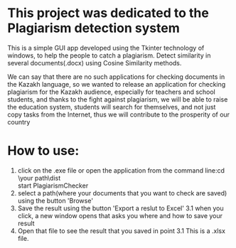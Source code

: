 # This project was dedicated to the Plagiarism detection system

This is a simple GUI app developed using the Tkinter technology of windows, to help the people to catch a plagiarism.
Detect similarity in several documents(.docx) using Cosine Similarity methods.

We can say that there are no such applications for checking documents in the Kazakh language, 
so we wanted to release an application for checking plagiarism for the Kazakh audience,
 especially for teachers and school students, and thanks to the fight against plagiarism, 
we will be able to raise the education system, students will search for themselves, 
and not just copy tasks from the Internet, thus we will contribute to the prosperity of our country

# How to use:
1. click on the .exe file or open the application from the command line:cd \your path\dist   
									start PlagiarismChecker
2. select a path(where your documents that you want to check are saved) using the button 'Browse'
3. Save the result using the button 'Export a reslut to Excel'
3.1 when you click, a new window opens that asks you where and how to save your result
4. Open that file to see the result that you saved in point 3.1 This is a .xlsx file.
